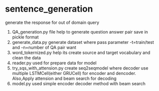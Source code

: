 # sentence_generation
generate the response for out of domain query

1. QA_generation.py file help to generate question answer pair save in pickle format
2. generate_data.py generate dataset where pass parameter -t=train/test and -n=number of QA pair want
3. word_tokernized.py help its create source and target vocabulary and clean the data
4. reader.py used for prepare data for model 
5. try_sqs_with_attension.py create seq2seqmodel where decoder use multiple LSTMCell(either GRUCell) for encoder and dencoder.    Also,Apply attension and beam search for decoding
6. model.py used simple encoder decoder method with beam search



